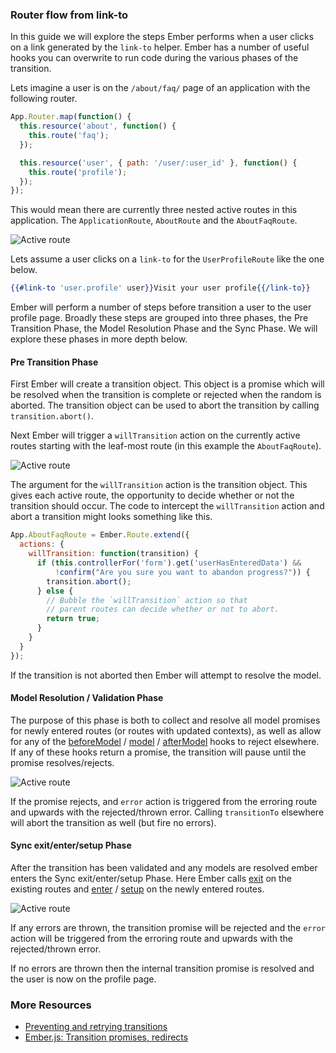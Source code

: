 ### Router flow from link-to

In this guide we will explore the steps Ember performs when a user
clicks on a link generated by the `link-to` helper. Ember has a number
of useful hooks you can overwrite to run code during the various
phases of the transition.

Lets imagine a user is on the `/about/faq/` page of an application
with the following router.

```js
App.Router.map(function() {
  this.resource('about', function() {
    this.route('faq');
  });

  this.resource('user', { path: '/user/:user_id' }, function() {
    this.route('profile');
  });
});
```

This would mean there are currently three nested active routes in this
application. The `ApplicationRoute`, `AboutRoute` and the `AboutFaqRoute`.

<img src="/images/guides/routing/active-route.png" alt="Active route" class="highlight">

Lets assume a user clicks on a `link-to` for the `UserProfileRoute` like
the one below.

```handlebars
{{#link-to 'user.profile' user}}Visit your user profile{{/link-to}}
```

Ember will perform a number of steps before transition a user to the
user profile page. Broadly these steps are grouped into three phases,
the Pre Transition Phase, the Model Resolution Phase and the Sync
Phase. We will explore these phases in more depth below.

#### Pre Transition Phase

First Ember will create a transition object. This object is a promise
which will be resolved when the transition is complete or rejected
when the random is aborted. The transition object can be used to abort
the transition by calling `transition.abort()`.

Next Ember will trigger a `willTransition` action on the currently
active routes starting with the leaf-most route (in this example the
`AboutFaqRoute`).

<img src="/images/guides/routing/willtransition-event.png" alt="Active route" class="highlight">

The argument for the `willTransition` action is the transition
object. This gives each active route, the opportunity to decide
whether or not the transition should occur. The code to intercept the
`willTransition` action and abort a transition might looks something
like this.

```js
App.AboutFaqRoute = Ember.Route.extend({
  actions: {
    willTransition: function(transition) {
      if (this.controllerFor('form').get('userHasEnteredData') &&
          !confirm("Are you sure you want to abandon progress?")) {
        transition.abort();
      } else {
        // Bubble the `willTransition` action so that
        // parent routes can decide whether or not to abort.
        return true;
      }
    }
  }
});
```

If the transition is not aborted then Ember will attempt to resolve
the model.

#### Model Resolution / Validation Phase

The purpose of this phase is both to collect and resolve all model
promises for newly entered routes (or routes with updated contexts),
as well as allow for any of the
[beforeModel](http://emberjs.com/api/classes/Ember.Route.html#method_beforeModel)
/
[model](http://emberjs.com/api/classes/Ember.Route.html#method_model)
/
[afterModel](http://emberjs.com/api/classes/Ember.Route.html#method_afterModel)
hooks to reject elsewhere. If any of these hooks return a promise, the
transition will pause until the promise resolves/rejects.

<img src="/images/guides/routing/route-model-validation.png" alt="Active route" class="highlight">

If the promise rejects, and `error` action is triggered from the
erroring route and upwards with the rejected/thrown error. Calling
`transitionTo` elsewhere will abort the transition as well (but fire
no errors).

#### Sync exit/enter/setup Phase

After the transition has been validated and any models are resolved
ember enters the Sync exit/enter/setup Phase. Here Ember calls
[exit](http://emberjs.com/api/classes/Ember.Route.html#method_exit) on the existing
routes and
[enter](http://emberjs.com/api/classes/Ember.Route.html#method_enter)
/
[setup](http://emberjs.com/api/classes/Ember.Route.html#method_setup)
on the newly entered routes.

<img src="/images/guides/routing/sync-phase.png" alt="Active route" class="highlight">

If any errors are thrown, the transition promise will be rejected and
the `error` action will be triggered from the erroring route and
upwards with the rejected/thrown error.

If no errors are thrown then the internal transition promise is
resolved and the user is now on the profile page.

### More Resources

- [Preventing and retrying transitions](./preventing-and-retrying-transitions)
- [Ember.js: Transition promises, redirects](https://www.youtube.com/watch?v=EwkaMRJ2tMo)
